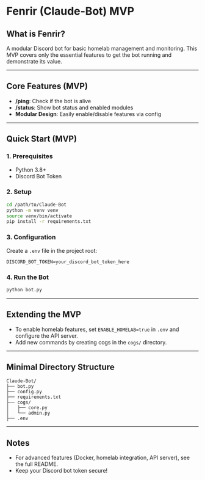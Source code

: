 # Fenrir (Claude-Bot) MVP

## What is Fenrir?
A modular Discord bot for basic homelab management and monitoring. This MVP covers only the essential features to get the bot running and demonstrate its value.

---

## Core Features (MVP)
- **/ping**: Check if the bot is alive
- **/status**: Show bot status and enabled modules
- **Modular Design**: Easily enable/disable features via config

---

## Quick Start (MVP)

### 1. Prerequisites
- Python 3.8+
- Discord Bot Token

### 2. Setup
```bash
cd /path/to/Claude-Bot
python -m venv venv
source venv/bin/activate
pip install -r requirements.txt
```

### 3. Configuration
Create a `.env` file in the project root:
```
DISCORD_BOT_TOKEN=your_discord_bot_token_here
```

### 4. Run the Bot
```bash
python bot.py
```

---

## Extending the MVP
- To enable homelab features, set `ENABLE_HOMELAB=true` in `.env` and configure the API server.
- Add new commands by creating cogs in the `cogs/` directory.

---

## Minimal Directory Structure
```
Claude-Bot/
├── bot.py
├── config.py
├── requirements.txt
├── cogs/
│   ├── core.py
│   └── admin.py
├── .env
```

---

## Notes
- For advanced features (Docker, homelab integration, API server), see the full README.
- Keep your Discord bot token secure! 